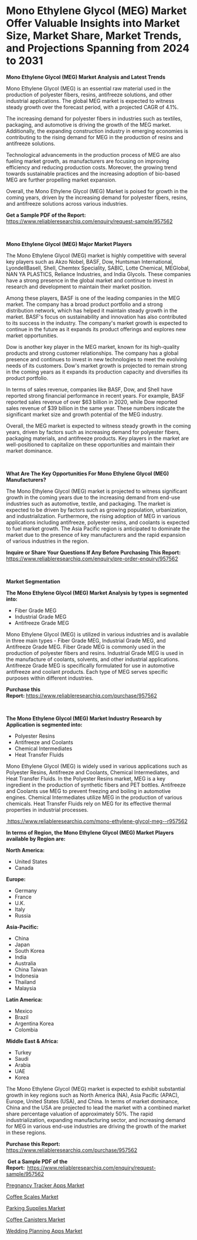 <p><h1>Mono Ethylene Glycol (MEG) Market Offer Valuable Insights into Market Size, Market Share, Market Trends, and Projections Spanning from 2024 to 2031</h1></p><p><strong>Mono Ethylene Glycol (MEG) Market Analysis and Latest Trends</strong></p>
<p><p>Mono Ethylene Glycol (MEG) is an essential raw material used in the production of polyester fibers, resins, antifreeze solutions, and other industrial applications. The global MEG market is expected to witness steady growth over the forecast period, with a projected CAGR of 4.1%.</p><p>The increasing demand for polyester fibers in industries such as textiles, packaging, and automotive is driving the growth of the MEG market. Additionally, the expanding construction industry in emerging economies is contributing to the rising demand for MEG in the production of resins and antifreeze solutions.</p><p>Technological advancements in the production process of MEG are also fueling market growth, as manufacturers are focusing on improving efficiency and reducing production costs. Moreover, the growing trend towards sustainable practices and the increasing adoption of bio-based MEG are further propelling market expansion.</p><p>Overall, the Mono Ethylene Glycol (MEG) Market is poised for growth in the coming years, driven by the increasing demand for polyester fibers, resins, and antifreeze solutions across various industries.</p></p>
<p><strong>Get a Sample PDF of the Report:&nbsp;</strong> <a href="https://www.reliableresearchiq.com/enquiry/request-sample/957562">https://www.reliableresearchiq.com/enquiry/request-sample/957562</a></p>
<p>&nbsp;</p>
<p><strong>Mono Ethylene Glycol (MEG) Major Market Players</strong></p>
<p><p>The Mono Ethylene Glycol (MEG) market is highly competitive with several key players such as Akzo Nobel, BASF, Dow, Huntsman International, LyondellBasell, Shell, Chemtex Speciality, SABIC, Lotte Chemical, MEGlobal, NAN YA PLASTICS, Reliance Industries, and India Glycols. These companies have a strong presence in the global market and continue to invest in research and development to maintain their market position.</p><p>Among these players, BASF is one of the leading companies in the MEG market. The company has a broad product portfolio and a strong distribution network, which has helped it maintain steady growth in the market. BASF's focus on sustainability and innovation has also contributed to its success in the industry. The company's market growth is expected to continue in the future as it expands its product offerings and explores new market opportunities.</p><p>Dow is another key player in the MEG market, known for its high-quality products and strong customer relationships. The company has a global presence and continues to invest in new technologies to meet the evolving needs of its customers. Dow's market growth is projected to remain strong in the coming years as it expands its production capacity and diversifies its product portfolio.</p><p>In terms of sales revenue, companies like BASF, Dow, and Shell have reported strong financial performance in recent years. For example, BASF reported sales revenue of over $63 billion in 2020, while Dow reported sales revenue of $39 billion in the same year. These numbers indicate the significant market size and growth potential of the MEG industry.</p><p>Overall, the MEG market is expected to witness steady growth in the coming years, driven by factors such as increasing demand for polyester fibers, packaging materials, and antifreeze products. Key players in the market are well-positioned to capitalize on these opportunities and maintain their market dominance.</p></p>
<p>&nbsp;</p>
<p><strong>What Are The Key Opportunities For Mono Ethylene Glycol (MEG) Manufacturers?</strong></p>
<p><p>The Mono Ethylene Glycol (MEG) market is projected to witness significant growth in the coming years due to the increasing demand from end-use industries such as automotive, textile, and packaging. The market is expected to be driven by factors such as growing population, urbanization, and industrialization. Furthermore, the rising adoption of MEG in various applications including antifreeze, polyester resins, and coolants is expected to fuel market growth. The Asia Pacific region is anticipated to dominate the market due to the presence of key manufacturers and the rapid expansion of various industries in the region.</p></p>
<p><strong>Inquire or Share Your Questions If Any Before Purchasing This Report:</strong> <a href="https://www.reliableresearchiq.com/enquiry/pre-order-enquiry/957562">https://www.reliableresearchiq.com/enquiry/pre-order-enquiry/957562</a></p>
<p>&nbsp;</p>
<p><strong>Market Segmentation</strong></p>
<p><strong>The Mono Ethylene Glycol (MEG) Market Analysis by types is segmented into:</strong></p>
<p><ul><li>Fiber Grade MEG</li><li>Industrial Grade MEG</li><li>Antifreeze Grade MEG</li></ul></p>
<p><p>Mono Ethylene Glycol (MEG) is utilized in various industries and is available in three main types - Fiber Grade MEG, Industrial Grade MEG, and Antifreeze Grade MEG. Fiber Grade MEG is commonly used in the production of polyester fibers and resins. Industrial Grade MEG is used in the manufacture of coolants, solvents, and other industrial applications. Antifreeze Grade MEG is specifically formulated for use in automotive antifreeze and coolant products. Each type of MEG serves specific purposes within different industries.</p></p>
<p><strong>Purchase this Report:&nbsp;</strong><a href="https://www.reliableresearchiq.com/purchase/957562">https://www.reliableresearchiq.com/purchase/957562</a></p>
<p>&nbsp;</p>
<p><strong>The Mono Ethylene Glycol (MEG) Market Industry Research by Application is segmented into:</strong></p>
<p><ul><li>Polyester Resins</li><li>Antifreeze and Coolants</li><li>Chemical Intermediates</li><li>Heat Transfer Fluids</li></ul></p>
<p><p>Mono Ethylene Glycol (MEG) is widely used in various applications such as Polyester Resins, Antifreeze and Coolants, Chemical Intermediates, and Heat Transfer Fluids. In the Polyester Resins market, MEG is a key ingredient in the production of synthetic fibers and PET bottles. Antifreeze and Coolants use MEG to prevent freezing and boiling in automotive engines. Chemical Intermediates utilize MEG in the production of various chemicals. Heat Transfer Fluids rely on MEG for its effective thermal properties in industrial processes.</p></p>
<p><a href="https://www.reliableresearchiq.com/mono-ethylene-glycol-meg--r957562">&nbsp;https://www.reliableresearchiq.com/mono-ethylene-glycol-meg--r957562</a></p>
<p><strong>In terms of Region, the Mono Ethylene Glycol (MEG) Market Players available by Region are:</strong></p>
<p>
    <p> <strong> North America: </strong>
        <ul>
            <li>United States</li>
            <li>Canada</li>
        </ul>
        </p> 
    <p> <strong> Europe: </strong>
        <ul>
            <li>Germany</li>
            <li>France</li>
            <li>U.K.</li>
            <li>Italy</li>
            <li>Russia</li>
        </ul>
        </p> 
    <p> <strong> Asia-Pacific: </strong>
        <ul>
            <li>China</li>
            <li>Japan</li>
            <li>South Korea</li>
            <li>India</li>
            <li>Australia</li>
            <li>China Taiwan</li>
            <li>Indonesia</li>
            <li>Thailand</li>
            <li>Malaysia</li>
        </ul>
        </p> 
    <p> <strong> Latin America: </strong>
        <ul>
            <li>Mexico</li>
            <li>Brazil</li>
            <li>Argentina Korea</li>
            <li>Colombia</li>
        </ul>
        </p> 
    <p> <strong> Middle East & Africa: </strong>
        <ul>
            <li>Turkey</li>
            <li>Saudi</li>
            <li>Arabia</li>
            <li>UAE</li>
            <li>Korea</li>
        </ul>
    </p>
    </p>
<p><p>The Mono Ethylene Glycol (MEG) market is expected to exhibit substantial growth in key regions such as North America (NA), Asia Pacific (APAC), Europe, United States (USA), and China. In terms of market dominance, China and the USA are projected to lead the market with a combined market share percentage valuation of approximately 50%. The rapid industrialization, expanding manufacturing sector, and increasing demand for MEG in various end-use industries are driving the growth of the market in these regions.</p></p>
<p><strong>Purchase this Report: </strong><a href="https://www.reliableresearchiq.com/purchase/957562">https://www.reliableresearchiq.com/purchase/957562</a></p>
<p>&nbsp;<strong>Get a Sample PDF of the Report:&nbsp;&nbsp;</strong><a href="https://www.reliableresearchiq.com/enquiry/request-sample/957562">https://www.reliableresearchiq.com/enquiry/request-sample/957562</a></p>
<p><strong></strong></p>
<p><p><a href="https://medium.com/@duron7928/pregnancy-tracker-apps-market-share-size-trends-industry-analysis-report-by-application-30ea8ec33666">Pregnancy Tracker Apps Market</a></p><p><a href="https://medium.com/@duron7928/coffee-scales-market-growth-outlook-from-2024-to-2031-and-it-is-projecting-at-8-7-c5f135365b63">Coffee Scales Market</a></p><p><a href="https://medium.com/@duron7928/strategic-insights-into-global-parking-supplies-market-trends-2024-2031-covered-in-153-pages-8f9eee072744">Parking Supplies Market</a></p><p><a href="https://medium.com/@duron7928/coffee-canisters-industry-forecast-market-shifts-and-strategic-imperatives-2024-2031-c9456e8f7146">Coffee Canisters Market</a></p><p><a href="https://medium.com/@duron7928/global-wedding-planning-apps-market-exploring-market-share-market-trends-and-future-growth-2327e2fe1c05">Wedding Planning Apps Market</a></p></p>